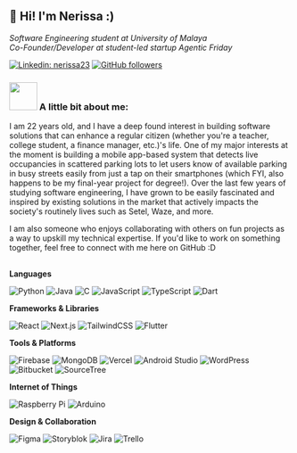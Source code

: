 ## 👋 Hi! I'm Nerissa :)

_Software Engineering student at <a>University of Malaya<a>_<br>
_Co-Founder/Developer at student-led startup <a>Agentic Friday<a>_

[![Linkedin: nerissa23](https://img.shields.io/badge/-nerissaibrahim-blue?style=flat-square&logo=Linkedin&logoColor=white&link=https://www.linkedin.com/in/nerissaibrahim/)](https://www.linkedin.com/in/nerissaibrahim/)
[![GitHub followers](https://img.shields.io/github/followers/nerissa23?label=Follow&style=social)](https://github.com/nerissa23)

### <img src="https://media.giphy.com/media/VgCDAzcKvsR6OM0uWg/giphy.gif" width="50"> A little bit about me:
I am 22 years old, and I have a deep found interest in building software solutions that can enhance a regular citizen (whether you're a teacher, college student, a finance manager, etc.)'s life. One of my major interests at the moment is building a mobile app-based system that detects live occupancies in scattered parking lots to let users know of available parking in busy streets easily from just a tap on their smartphones (which FYI, also happens to be my final-year project for degree!). Over the last few years of studying software engineering, I have grown to be easily fascinated and inspired by existing solutions in the market that actively impacts the society's routinely lives such as Setel, Waze, and more.

I am also someone who enjoys collaborating with others on fun projects as a way to upskill my technical expertise. If you'd like to work on something together, feel free to connect with me here on GitHub :D

##

**Languages**

![Python](https://img.shields.io/badge/Python-3776AB?style=flat&logo=python&logoColor=white)
![Java](https://img.shields.io/badge/Java-007396?style=flat&logo=openjdk&logoColor=white)
![C](https://img.shields.io/badge/C-00599C?style=flat&logo=c&logoColor=white)
![JavaScript](https://img.shields.io/badge/JavaScript-F7DF1E?style=flat&logo=javascript&logoColor=black)
![TypeScript](https://img.shields.io/badge/TypeScript-3178C6?style=flat&logo=typescript&logoColor=white)
![Dart](https://img.shields.io/badge/Dart-0175C2?style=flat&logo=dart&logoColor=white)

**Frameworks & Libraries**

![React](https://img.shields.io/badge/React-20232A?style=flat&logo=react&logoColor=61DAFB)
![Next.js](https://img.shields.io/badge/Next.js-000000?style=flat&logo=nextdotjs&logoColor=white)
![TailwindCSS](https://img.shields.io/badge/TailwindCSS-38B2AC?style=flat&logo=tailwind-css&logoColor=white)
![Flutter](https://img.shields.io/badge/Flutter-02569B?style=flat&logo=flutter&logoColor=white)

**Tools & Platforms**

![Firebase](https://img.shields.io/badge/Firebase-FFCA28?style=flat&logo=firebase&logoColor=black)
![MongoDB](https://img.shields.io/badge/MongoDB-47A248?style=flat&logo=mongodb&logoColor=white)
![Vercel](https://img.shields.io/badge/Vercel-000000?style=flat&logo=vercel&logoColor=white)
![Android Studio](https://img.shields.io/badge/Android%20Studio-3DDC84?style=flat&logo=android-studio&logoColor=white)
![WordPress](https://img.shields.io/badge/WordPress-21759B?style=flat&logo=wordpress&logoColor=white)
![Bitbucket](https://img.shields.io/badge/Bitbucket-0052CC?style=flat&logo=bitbucket&logoColor=white)
![SourceTree](https://img.shields.io/badge/SourceTree-0052CC?style=flat&logo=sourcetree&logoColor=white)

**Internet of Things**

![Raspberry Pi](https://img.shields.io/badge/Raspberry%20Pi-A22846?style=flat&logo=raspberry-pi&logoColor=white)
![Arduino](https://img.shields.io/badge/Arduino-00979D?style=flat&logo=arduino&logoColor=white)

**Design & Collaboration**

![Figma](https://img.shields.io/badge/Figma-F24E1E?style=flat&logo=figma&logoColor=white)
![Storyblok](https://img.shields.io/badge/Storyblok-09B3AF?style=flat&logo=storyblok&logoColor=white)
![Jira](https://img.shields.io/badge/Jira-0052CC?style=flat&logo=jira&logoColor=white)
![Trello](https://img.shields.io/badge/Trello-0052CC?style=flat&logo=trello&logoColor=white)
